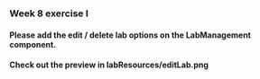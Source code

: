 ### Week 8 exercise I

#### Please add the edit / delete lab options on the LabManagement component.

#### Check out the preview in labResources/editLab.png
